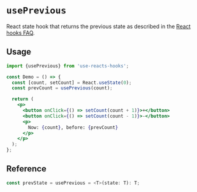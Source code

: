 # `usePrevious`

React state hook that returns the previous state as described in the [React hooks FAQ](https://reactjs.org/docs/hooks-faq.html#how-to-get-the-previous-props-or-state).

## Usage

```jsx
import {usePrevious} from 'use-reacts-hooks';

const Demo = () => {
  const [count, setCount] = React.useState(0);
  const prevCount = usePrevious(count);

  return (
    <p>
      <button onClick={() => setCount(count + 1)}>+</button>
      <button onClick={() => setCount(count - 1)}>-</button>
      <p>
        Now: {count}, before: {prevCount}
      </p>
    </p>
  );
};
```

## Reference

```ts
const prevState = usePrevious = <T>(state: T): T;
```
